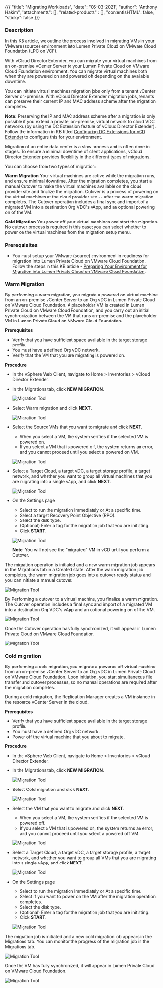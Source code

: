 {{{
  "title": "Migrating Workloads",
  "date": "06-03-2021",
  "author": "Anthony Hakim",
  "attachments": [],
  "related-products" : [],
  "contentIsHTML": false,
  "sticky": false
}}}

### Description
In this KB article, we outline the process involved in migrating VMs in your VMware (source) environment into Lumen Private Cloud on VMware Cloud Foundation (LPC on VCF).

With vCloud Director Extender, you can migrate your virtual machines from an on-premise vCenter Server to your Lumen Private Cloud on VMware Cloud Foundation environment. You can migrate virtual machines both when they are powered on and powered off depending on the available downtime.

You can initiate virtual machines migration jobs only from a tenant vCenter Server on-premise. With vCloud Director Extender migration jobs, tenants can preserve their current IP and MAC address scheme after the migration completes.

**Note:** Preserving the IP and MAC address scheme after a migration is only possible if you extend a private, on-premise, virtual network to cloud VDC networks (by using the DC Extension feature of vCloud Director Extender). Follow the information in KB titled [Configuring DC Extensions for vCD Extender](l2vpn-migration-tool.md) to configure this for your environment.

Migration of an entire data center is a slow process and is often done in stages. To ensure a minimal downtime of client applications, vCloud Director Extender provides flexibility in the different types of migrations.

You can choose from two types of migration:

**Warm Migration**
Your virtual machines are active while the migration runs, and ensure minimal downtime. After the migration completes, you start a manual Cutover to make the virtual machines available on the cloud provider site and finalize the migration. Cutover is a process of powering on the virtual machines at the cloud provider site -- after the warm migration completes. The Cutover operation includes a final sync and import of a migrated VM into a destination Org VDC's vApp, and an optional powering on of the VM.

**Cold Migration**
You power off your virtual machines and start the migration. No cutover process is required in this case; you can select whether to power on the virtual machines from the migration setup menu.

### Prerequisites
* You must setup your VMware (source) environment in readiness for migration into Lumen Private Cloud on VMware Cloud Foundation. Follow the steps in this KB article - [Preparing Your Environment for Migration into Lumen Private Cloud on VMware Cloud Foundation](migration-tool.md).

### Warm Migration
By performing a warm migration, you migrate a powered on virtual machine from an on-premise vCenter Server to an Org vDC in Lumen Private Cloud on VMware Cloud Foundation. A placeholder VM is created in Lumen Private Cloud on VMware Cloud Foundation, and you carry out an initial synchronization between the VM that runs on-premise and the placeholder VM in Lumen Private Cloud on VMware Cloud Foundation.

**Prerequisites**
* Verify that you have sufficient space available in the target storage profile.
* You must have a defined Org vDC network.
* Verify that the VM that you are migrating is powered on.

**Procedure**
* In the vSphere Web Client, navigate to Home > Inventories > vCloud Director Extender.
* In the Migrations tab, click **NEW MIGRATION**.

  ![Migration Tool](../../images/dccf/migration1.png)

* Select Warm migration and click **NEXT**.

  ![Migration Tool](../../images/dccf/migration-warm1.png)

* Select the Source VMs that you want to migrate and click **NEXT**.
  * When you select a VM, the system verifies if the selected VM is powered on.
  * If you select a VM that is powered off, the system returns an error, and you cannot proceed until you select a powered on VM.

  ![Migration Tool](../../images/dccf/migration-warm2.png)

* Select a Target Cloud, a target vDC, a target storage profile, a target network, and whether you want to group all virtual machines that you are migrating into a single vApp, and click **NEXT**.

  ![Migration Tool](../../images/dccf/migration-warm3.png)

* On the Settings page
  * Select to run the migration Immediately or At a specific time.
  * Select a target Recovery Point Objective (RPO).
  * Select the disk type.
  * (Optional) Enter a tag for the migration job that you are initiating.
  * Click **START**.

  ![Migration Tool](../../images/dccf/migration-warm4.png)

  **Note:** You will not see the "migrated" VM in vCD until you perform a Cutover.

The migration operation is initiated and a new warm migration job appears in the Migrations tab in a Created state. After the warm migration job completes, the warm migration job goes into a cutover-ready status and you can initiate a manual cutover.

  ![Migration Tool](../../images/dccf/migration-warm5.png)

By Performing a cutover to a virtual machine, you finalize a warm migration. The Cutover operation includes a final sync and import of a migrated VM into a destination Org VDC's vApp and an optional powering on of the VM.

  ![Migration Tool](../../images/dccf/migration-warm6.png)

Once the Cutover operation has fully synchronized, it will appear in Lumen Private Cloud on VMware Cloud Foundation.

  ![Migration Tool](../../images/dccf/migration4w.png)

### Cold migration
By performing a cold migration, you migrate a powered off virtual machine from an on-premise vCenter Server to an Org vDC in Lumen Private Cloud on VMware Cloud Foundation. Upon initiation, you start simultaneous file transfer and cutover processes, so no manual operations are required after the migration completes.

During a cold migration, the Replication Manager creates a VM instance in the resource vCenter Server in the cloud.

**Prerequisites**
* Verify that you have sufficient space available in the target storage profile.
* You must have a defined Org vDC network.
* Power off the virtual machine that you about to migrate.

**Procedure**
* In the vSphere Web Client, navigate to Home > Inventories > vCloud Director Extender.
* In the Migrations tab, click **NEW MIGRATION**.

  ![Migration Tool](../../images/dccf/migration1.png)

* Select Cold migration and click **NEXT**.

  ![Migration Tool](../../images/dccf/migration-cold1.png)

* Select the VM that you want to migrate and click **NEXT**.
  * When you select a VM, the system verifies if the selected VM is powered off.
  * If you select a VM that is powered on, the system returns an error, and you cannot proceed until you select a powered off VM.

  ![Migration Tool](../../images/dccf/migration-cold2.png)

* Select a Target Cloud, a target vDC, a target storage profile, a target network, and whether you want to group all VMs that you are migrating into a single vApp, and click **NEXT**.

  ![Migration Tool](../../images/dccf/migration-cold3.png)

* On the Settings page
  * Select to run the migration Immediately or At a specific time.
  * Select if you want to power on the VM after the migration operation completes.
  * Select the disk type.
  * (Optional) Enter a tag for the migration job that you are initiating.
  * Click **START**.

  ![Migration Tool](../../images/dccf/migration-cold4.png)


The migration job is initiated and a new cold migration job appears in the Migrations tab. You can monitor the progress of the migration job in the Migrations tab.

  ![Migration Tool](../../images/dccf/migration2.png)

Once the VM has fully synchronized, it will appear in Lumen Private Cloud on VMware Cloud Foundation.

  ![Migration Tool](../../images/dccf/migration4c.png)
